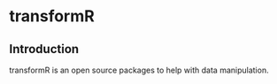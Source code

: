 transformR
=============

## Introduction

transformR is an open source packages to help with data manipulation. 